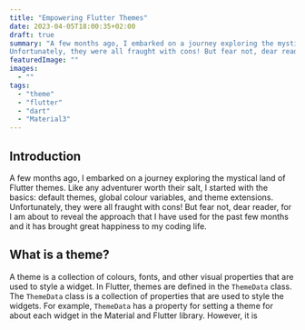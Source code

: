 ```yaml
---
title: "Empowering Flutter Themes"
date: 2023-04-05T18:00:35+02:00
draft: true
summary: "A few months ago, I embarked on a journey exploring the mystical land of Flutter themes. Like any adventurer worth their salt, I started with the basics: default themes, global colour variables, and theme extensions.
Unfortunately, they were all fraught with cons! But fear not, dear reader, for I am about to reveal the approach that I have used for the past few months and it has brought great happiness to my coding lif"
featuredImage: ""
images:
  - ""
tags:
  - "theme"
  - "flutter"
  - "dart"
  - "Material3"
---
```


## Introduction

A few months ago, I embarked on a journey exploring the mystical land of Flutter themes. Like any adventurer worth their salt, I started with the basics: default themes, global colour variables, and theme extensions.
Unfortunately, they were all fraught with cons! But fear not, dear reader, for I am about to reveal the approach that I have used for the past few months and it has brought great happiness to my coding life.

## What is a theme?

A theme is a collection of colours, fonts, and other visual properties that are used to style a widget. In Flutter, themes are defined in the `ThemeData` class. The `ThemeData` class is a collection of properties that are used to style the widgets. For example, `ThemeData` has a property for setting a theme for about each widget in the Material and Flutter library. However, it is 
